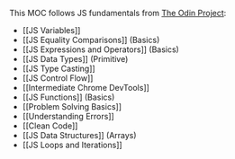 This MOC follows JS fundamentals from [The Odin Project](https://www.theodinproject.com/):

-  [[JS Variables]]
-  [[JS Equality Comparisons]] (Basics)
-  [[JS Expressions and Operators]] (Basics)
-  [[JS Data Types]] (Primitive)
-  [[JS Type Casting]]
-  [[JS Control Flow]]
-  [[Intermediate Chrome DevTools]]
-  [[JS Functions]] (Basics)
-  [[Problem Solving Basics]]
-  [[Understanding Errors]]
-  [[Clean Code]]
-  [[JS Data Structures]] (Arrays)
-  [[JS Loops and Iterations]]
